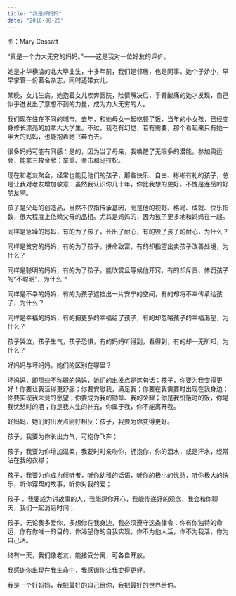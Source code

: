 ```yaml
---
title: "我是好妈妈"
date: "2016-08-25"
---
```


图：Mary Cassatt

“真是一个力大无穷的妈妈。”——这是我对一位好友的评价。

她是才华横溢的北大毕业生，十多年前，我们是邻居，也是同事。她个子娇小，早早掌管一份著名杂志，同时还带女儿。

某晚，女儿生病。她抱着女儿疾奔医院，险情解决后，手臂酸痛的她才发现，自己似乎迸发出了意想不到的力量，成为力大无穷的人。

我们现在住在不同的城市。去年，和她母女一起吃顿了饭，当年的小女孩，已经变身修长漂亮的加拿大大学生。不过，我老有幻觉，若有需要，那个看起来只有她一半大的妈妈，也能抱着她飞奔而去。

很多妈妈可能有同感：是的，因为当了母亲，我唤醒了无限多的潜能。参加奥运会，能拿三枚金牌：举重、拳击和马拉松。  

现在和老友聚会，经常也能见他们的孩子，那些快乐、自由、彬彬有礼的孩子，总是让我对老友增加敬意：虽然我认识你几十年，你比我想的更好。不愧是连岳的好朋友啊。  

孩子是父母的创造品，当然不仅指传承基因，而是他的视野、格局、成就、快乐指数，很大程度上依赖父母的品相。尤其是妈妈的，因为孩子更多地和妈妈在一起。

同样是急躁的妈妈，有的为了孩子，长出了耐心，有的毁了孩子的耐心，为什么？

同样是贫穷的妈妈，有的为了孩子，拼命致富，有的却指望出卖孩子改善处境，为什么？  

同样是聪明的妈妈，有的为了孩子，能欣赏且等候他开窍，有的却斥责、体罚孩子的“不聪明”，为什么？

同样是不幸的妈妈，有的为孩子遮挡出一片安宁的空间，有的却将不幸传承给孩子，为什么？

同样是幸福的妈妈，有的把更多的幸福给了孩子，有的却忽略孩子的幸福渴望，为什么？

孩子哭泣，孩子生气，孩子恐惧，有的妈妈听得到，看得到，有的却一无所知，为什么？

好妈妈与坏妈妈，她们的区别在哪里？  

坏妈妈，即那些不称职的妈妈，她们的出发点是这句话：孩子，你要为我变得更好！你要让我活得更舒服；你要安慰我，满足我；你要在我需要时出现在我身边；你要实现我未竞的愿望；你要成为我的勋章、我的荣耀；你是我饥饿时的饭，你是我忧愁时的酒；你是我人生的补充，你属于我，你不能离开我。  

好妈妈，她们的出发点刚好相反：孩子，我要为你变得更好。  

孩子，我要为你长出力气，可抱你飞奔；

孩子，我要为你增加温柔，我要时时亲吻你，拥抱你，你的泪水，或是汗水，经常沾在我的衣襟；

孩子，我要为你成为倾听者，听你幼稚的话语，听你的极小的忧愁，听你极大的快乐，听你穿帮的故事，听你对我的爱；

孩子 ，我要成为讲故事的人，我能逗你开心，我能传递好的观念，我会和你聊天，我们一起消磨时间；  

孩子，无论我多爱你，多想你在我身边，我必须遵守这条律令：你有你独特的命运，你有你唯一的目的，你渴望你的自我实现，你不为他人活，你不为我活，你为自己活。

终有一天，我们像老友，能接受分离，可各自开放。

我感谢你出现在我生命中，我感谢你让我变得更好。

我是一个好妈妈，我把最好的自己给你，我把最好的世界给你。
